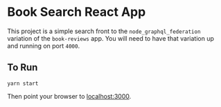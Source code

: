# Book Search React App

This project is a simple search front to the `node_graphql_federation` variation
of the `book-reviews` app.  You will need to have that variation up and running
on port `4000`.

## To Run

```shell
yarn start
```

Then point your browser to [localhost:3000](http://localhost:3000/).
